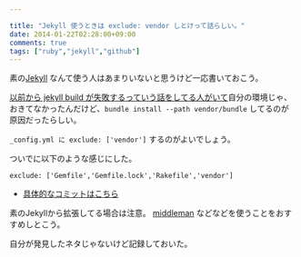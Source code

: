 ```yaml
---

title: "Jekyll 使うときは exclude: vendor しとけって話らしい。"
date: 2014-01-22T02:28:00+09:00
comments: true
tags: ["ruby","jekyll","github"]
---
```


素の[Jekyll](http://jekyllrb.com/) なんて使う人はあまりいないと思うけど一応書いておこう。

[以前から jekyll build が失敗するっていう話をしてる人がいて](https://github.com/great-h/great-h.github.io/issues/586)自分の環境じゃ、おきてなかったんだけど、`bundle install --path vendor/bundle` してるのが原因だったらしい。

`_config.yml に exclude: ['vendor']` するのがよいでしょう。

ついでに以下のような感じにした。

```
exclude: ['Gemfile','Gemfile.lock','Rakefile','vendor']
```

* [具体的なコミットはこちら](https://github.com/great-h/great-h.github.io/commit/8c99dc2d0ae37289ce65270587636f3da7447366)

素のJekyllから拡張してる場合は注意。
[middleman](http://middlemanapp.com/) などなどを使うことをおすすめしとこう。

自分が発見したネタじゃないけど記録しておいた。
